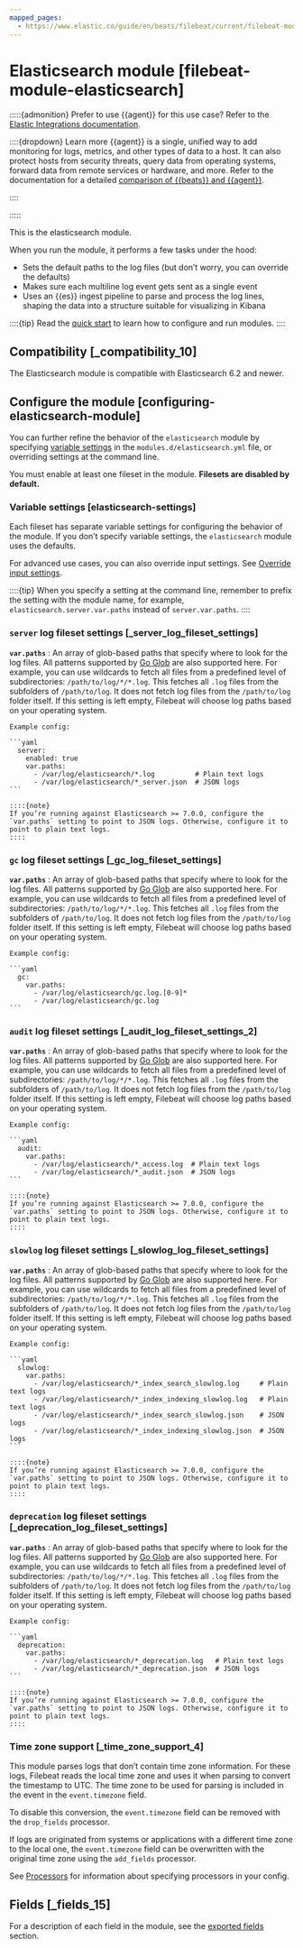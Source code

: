 ```yaml
---
mapped_pages:
  - https://www.elastic.co/guide/en/beats/filebeat/current/filebeat-module-elasticsearch.html
---
```


# Elasticsearch module [filebeat-module-elasticsearch]

:::::{admonition} Prefer to use {{agent}} for this use case?
Refer to the [Elastic Integrations documentation](integration-docs://reference/elasticsearch.md).

::::{dropdown} Learn more
{{agent}} is a single, unified way to add monitoring for logs, metrics, and other types of data to a host. It can also protect hosts from security threats, query data from operating systems, forward data from remote services or hardware, and more. Refer to the documentation for a detailed [comparison of {{beats}} and {{agent}}](docs-content://reference/fleet/index.md).

::::


:::::


This is the elasticsearch module.

When you run the module, it performs a few tasks under the hood:

* Sets the default paths to the log files (but don’t worry, you can override the defaults)
* Makes sure each multiline log event gets sent as a single event
* Uses an {{es}} ingest pipeline to parse and process the log lines, shaping the data into a structure suitable for visualizing in Kibana

::::{tip}
Read the [quick start](/reference/filebeat/filebeat-installation-configuration.md) to learn how to configure and run modules.
::::



## Compatibility [_compatibility_10]

The Elasticsearch module is compatible with Elasticsearch 6.2 and newer.


## Configure the module [configuring-elasticsearch-module]

You can further refine the behavior of the `elasticsearch` module by specifying [variable settings](#elasticsearch-settings) in the `modules.d/elasticsearch.yml` file, or overriding settings at the command line.

You must enable at least one fileset in the module. **Filesets are disabled by default.**


### Variable settings [elasticsearch-settings]

Each fileset has separate variable settings for configuring the behavior of the module. If you don’t specify variable settings, the `elasticsearch` module uses the defaults.

For advanced use cases, you can also override input settings. See [Override input settings](/reference/filebeat/advanced-settings.md).

::::{tip}
When you specify a setting at the command line, remember to prefix the setting with the module name, for example, `elasticsearch.server.var.paths` instead of `server.var.paths`.
::::



### `server` log fileset settings [_server_log_fileset_settings]

**`var.paths`**
:   An array of glob-based paths that specify where to look for the log files. All patterns supported by [Go Glob](https://golang.org/pkg/path/filepath/#Glob) are also supported here. For example, you can use wildcards to fetch all files from a predefined level of subdirectories: `/path/to/log/*/*.log`. This fetches all `.log` files from the subfolders of `/path/to/log`. It does not fetch log files from the `/path/to/log` folder itself. If this setting is left empty, Filebeat will choose log paths based on your operating system.

    Example config:

    ```yaml
      server:
        enabled: true
        var.paths:
          - /var/log/elasticsearch/*.log          # Plain text logs
          - /var/log/elasticsearch/*_server.json  # JSON logs
    ```

    ::::{note}
    If you’re running against Elasticsearch >= 7.0.0, configure the `var.paths` setting to point to JSON logs. Otherwise, configure it to point to plain text logs.
    ::::



### `gc` log fileset settings [_gc_log_fileset_settings]

**`var.paths`**
:   An array of glob-based paths that specify where to look for the log files. All patterns supported by [Go Glob](https://golang.org/pkg/path/filepath/#Glob) are also supported here. For example, you can use wildcards to fetch all files from a predefined level of subdirectories: `/path/to/log/*/*.log`. This fetches all `.log` files from the subfolders of `/path/to/log`. It does not fetch log files from the `/path/to/log` folder itself. If this setting is left empty, Filebeat will choose log paths based on your operating system.

    Example config:

    ```yaml
      gc:
        var.paths:
          - /var/log/elasticsearch/gc.log.[0-9]*
          - /var/log/elasticsearch/gc.log
    ```



### `audit` log fileset settings [_audit_log_fileset_settings_2]

**`var.paths`**
:   An array of glob-based paths that specify where to look for the log files. All patterns supported by [Go Glob](https://golang.org/pkg/path/filepath/#Glob) are also supported here. For example, you can use wildcards to fetch all files from a predefined level of subdirectories: `/path/to/log/*/*.log`. This fetches all `.log` files from the subfolders of `/path/to/log`. It does not fetch log files from the `/path/to/log` folder itself. If this setting is left empty, Filebeat will choose log paths based on your operating system.

    Example config:

    ```yaml
      audit:
        var.paths:
          - /var/log/elasticsearch/*_access.log  # Plain text logs
          - /var/log/elasticsearch/*_audit.json  # JSON logs
    ```

    ::::{note}
    If you’re running against Elasticsearch >= 7.0.0, configure the `var.paths` setting to point to JSON logs. Otherwise, configure it to point to plain text logs.
    ::::



### `slowlog` log fileset settings [_slowlog_log_fileset_settings]

**`var.paths`**
:   An array of glob-based paths that specify where to look for the log files. All patterns supported by [Go Glob](https://golang.org/pkg/path/filepath/#Glob) are also supported here. For example, you can use wildcards to fetch all files from a predefined level of subdirectories: `/path/to/log/*/*.log`. This fetches all `.log` files from the subfolders of `/path/to/log`. It does not fetch log files from the `/path/to/log` folder itself. If this setting is left empty, Filebeat will choose log paths based on your operating system.

    Example config:

    ```yaml
      slowlog:
        var.paths:
          - /var/log/elasticsearch/*_index_search_slowlog.log     # Plain text logs
          - /var/log/elasticsearch/*_index_indexing_slowlog.log   # Plain text logs
          - /var/log/elasticsearch/*_index_search_slowlog.json    # JSON logs
          - /var/log/elasticsearch/*_index_indexing_slowlog.json  # JSON logs
    ```

    ::::{note}
    If you’re running against Elasticsearch >= 7.0.0, configure the `var.paths` setting to point to JSON logs. Otherwise, configure it to point to plain text logs.
    ::::



### `deprecation` log fileset settings [_deprecation_log_fileset_settings]

**`var.paths`**
:   An array of glob-based paths that specify where to look for the log files. All patterns supported by [Go Glob](https://golang.org/pkg/path/filepath/#Glob) are also supported here. For example, you can use wildcards to fetch all files from a predefined level of subdirectories: `/path/to/log/*/*.log`. This fetches all `.log` files from the subfolders of `/path/to/log`. It does not fetch log files from the `/path/to/log` folder itself. If this setting is left empty, Filebeat will choose log paths based on your operating system.

    Example config:

    ```yaml
      deprecation:
        var.paths:
          - /var/log/elasticsearch/*_deprecation.log   # Plain text logs
          - /var/log/elasticsearch/*_deprecation.json  # JSON logs
    ```

    ::::{note}
    If you’re running against Elasticsearch >= 7.0.0, configure the `var.paths` setting to point to JSON logs. Otherwise, configure it to point to plain text logs.
    ::::



### Time zone support [_time_zone_support_4]

This module parses logs that don’t contain time zone information. For these logs, Filebeat reads the local time zone and uses it when parsing to convert the timestamp to UTC. The time zone to be used for parsing is included in the event in the `event.timezone` field.

To disable this conversion, the `event.timezone` field can be removed with the `drop_fields` processor.

If logs are originated from systems or applications with a different time zone to the local one, the `event.timezone` field can be overwritten with the original time zone using the `add_fields` processor.

See [Processors](/reference/filebeat/filtering-enhancing-data.md) for information about specifying processors in your config.


## Fields [_fields_15]

For a description of each field in the module, see the [exported fields](/reference/filebeat/exported-fields-elasticsearch.md) section.
